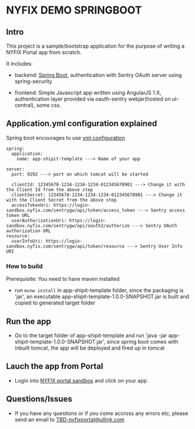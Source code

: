 # NYFIX DEMO SPRINGBOOT

## Intro

This project is a sample/bootstrap application for the purpose of writing a NYFIX Portal app from scratch.

It includes:
- backend:
  [Spring Boot](https://projects.spring.io/spring-boot/), authentication with Sentry OAuth server using spring-security

- frontend:
  Simple Javascript app written using AngularJS 1.X, authentication layer provided via oauth-sentry webjar(hosted on ul-central), some css.

## Application.yml configuration explained

Spring boot encourages to use [yml configuration](http://docs.spring.io/spring-boot/docs/current/reference/html/boot-features-external-config.html#boot-features-external-config-yaml)
```
spring:
  application:
    name: app-shipit-template ---> Name of your app

server:
  port: 9292 ---> port on which tomcat will be started
```
```
  clientId: 12345678-1234-1234-1234-012345678901 ---> Change it with the Client Id from the above step
  clientSecret: 12345678-1234-1234-1234-012345678901 ---> Change it with the Client Secret from the above step
  accessTokenUri: https://login-sandbox.nyfix.com/sentrygw/api/token/access_token ---> Sentry access token URL
  userAuthorizationUri: https://login-sandbox.nyfix.com/sentrygw/api/oauth2/authorize ---> Sentry OAuth authorization URL
resource:
  userInfoUri: https://login-sandbox.nyfix.com/sentrygw/api/token/resource ---> Sentry User Info URI
```

### How to build

Prerequisite: You need to have maven installed

- run `mvnw install` in app-shipit-template folder, since the packaging is 'jar', an executable app-shipit-template-1.0.0-SNAPSHOT.jar is built and copied to generated target folder 

## Run the app
- Go to the target folder of  app-shipit-template and run 'java -jar app-shipit-template-1.0.0-SNAPSHOT.jar', since spring boot comes with inbuilt tomcat, the app will be deployed and fired up in tomcat

## Lauch the app from Portal 
- Login into [NYFIX portal sandbox](https://portal-sandbox.nyfix.com/x/) and click on your app

## Questions/Issues

- If you have any questions or if you come accross any errors etc, please send an email to TBD-nyfixportal@ullink.com 
